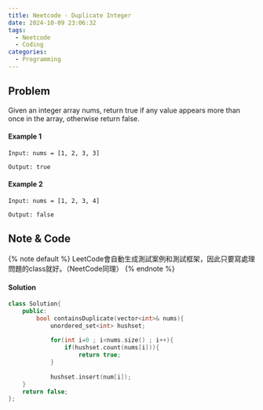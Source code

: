 ```yaml
---
title: Neetcode - Duplicate Integer
date: 2024-10-09 23:06:32
tags:
  - Neetcode
  - Coding
categories:
  - Programming
---
```

## Problem
Given an integer array nums, return true if any value appears more than once in the array, otherwise return false.

#### Example 1
```plain text
Input: nums = [1, 2, 3, 3]

Output: true
```

#### Example 2
```plain text
Input: nums = [1, 2, 3, 4]

Output: false
```

## Note & Code

{% note default  %}
LeetCode會自動生成測試案例和測試框架，因此只要寫處理問題的class就好。（NeetCode同理）
{% endnote %}

#### Solution

```cpp
class Solution{
	public:
		bool containsDuplicate(vector<int>& nums){
			unordered_set<int> hushset;
		
			for(int i=0 ; i<nums.size() ; i++){
				if(hushset.count(nums[i])){
					return true;
			}
			
			hushset.insert(num[i]);
	}
	return false;
};
```
